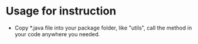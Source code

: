 # Usage for instruction
* Copy *.java file into your package folder, like "utils", call the method in your code anywhere you needed.
